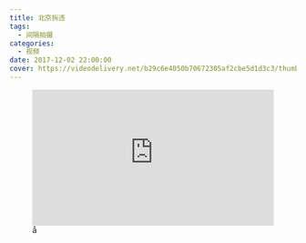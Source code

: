 ```yaml
---
title: 北京拆违
tags:
  - 间隔拍摄
categories:
  - 视频
date: 2017-12-02 22:00:00
cover: https://videodelivery.net/b29c6e4050b70672305af2cbe5d1d3c3/thumbnails/thumbnail.jpg
---
```


<figure>
  <div style="position: relative; padding-top: 56.25%;"><iframe src="https://iframe.videodelivery.net/b29c6e4050b70672305af2cbe5d1d3c3?preload=true&poster=https%3A%2F%2Fvideodelivery.net%2Fb29c6e4050b70672305af2cbe5d1d3c3%2Fthumbnails%2Fthumbnail.jpg%3Ftime%3D%26height%3D600" style="border: none; position: absolute; top: 0; left: 0; height: 100%; width: 100%;" allow="accelerometer; gyroscope; autoplay; encrypted-media; picture-in-picture;" allowfullscreen="true"></iframe></div>å
</figure>

